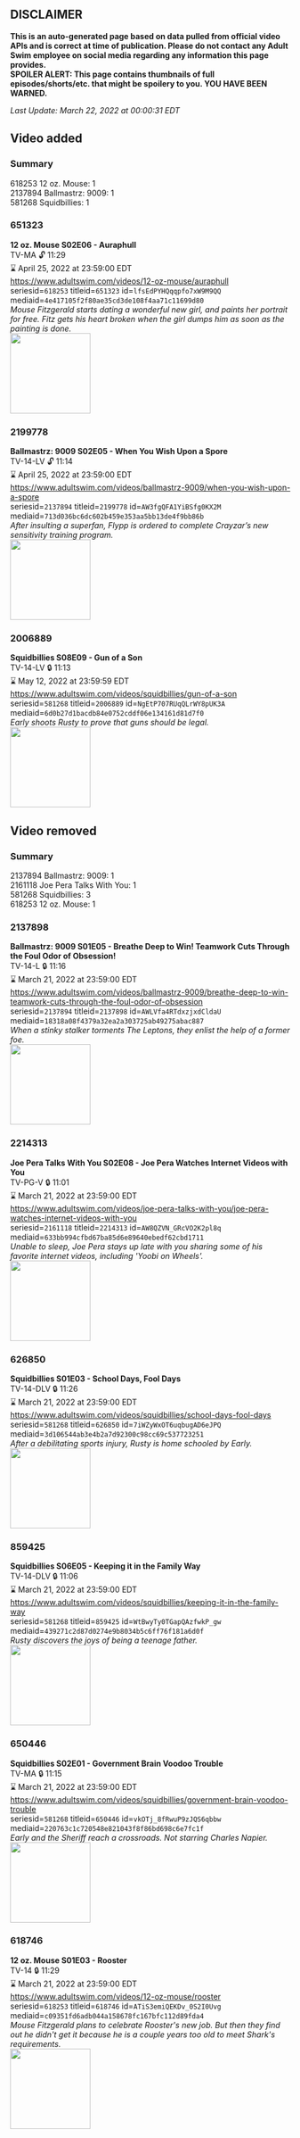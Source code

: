 ## DISCLAIMER
**This is an auto-generated page based on data pulled from official video APIs and is correct at time of publication. Please do not contact any Adult Swim employee on social media regarding any information this page provides.**  
**SPOILER ALERT: This page contains thumbnails of full episodes/shorts/etc. that might be spoilery to you. YOU HAVE BEEN WARNED.**  

_Last Update: March 22, 2022 at 00:00:31 EDT_
## Video added
### Summary
618253 12 oz. Mouse: 1  
2137894 Ballmastrz: 9009: 1  
581268 Squidbillies: 1  
### 651323
**12 oz. Mouse S02E06 - Auraphull**  
TV-MA 🔓 11:29  
⌛ April 25, 2022 at 23:59:00 EDT  
https://www.adultswim.com/videos/12-oz-mouse/auraphull  
seriesid=`618253` titleid=`651323` id=`lfsEdPYHQqqpfo7xW9M9QQ` mediaid=`4e417105f2f80ae35cd3de108f4aa71c11699d80`  
_Mouse Fitzgerald starts dating a wonderful new girl, and paints her portrait for free.  Fitz gets his heart broken when the girl dumps him as soon as the painting is done._  
<a href="https://media.cdn.adultswim.com/uploads/20200220/thumbnails/2_20220121341-12oz_013_BIM_9381889.jpg"><img src="https://media.cdn.adultswim.com/uploads/20200220/thumbnails/2_20220121341-12oz_013_BIM_9381889.jpg" height="144px" /></a>
### 2199778
**Ballmastrz: 9009 S02E05 - When You Wish Upon a Spore**  
TV-14-LV 🔓 11:14  
⌛ April 25, 2022 at 23:59:00 EDT  
https://www.adultswim.com/videos/ballmastrz-9009/when-you-wish-upon-a-spore  
seriesid=`2137894` titleid=`2199778` id=`AW3fgQFA1YiBSfg0KX2M` mediaid=`713d036bc6dc602b459e353aa5bb13de4f9bb86b`  
_After insulting a superfan, Flypp is ordered to complete Crayzar’s new sensitivity training program._  
<a href="https://media.cdn.adultswim.com/uploads/20191018/thumbnails/2_1910181133521-ballmastrz9009_205_dup-20190814.jpg"><img src="https://media.cdn.adultswim.com/uploads/20191018/thumbnails/2_1910181133521-ballmastrz9009_205_dup-20190814.jpg" height="144px" /></a>
### 2006889
**Squidbillies S08E09 - Gun of a Son**  
TV-14-LV 🔒 11:13  
⌛ May 12, 2022 at 23:59:59 EDT  
https://www.adultswim.com/videos/squidbillies/gun-of-a-son  
seriesid=`581268` titleid=`2006889` id=`NgEtP707RUqQLrWY8pUK3A` mediaid=`6d0b27d1bacdb84e0752cddf06e134161d81d7f0`  
_Early shoots Rusty to prove that guns should be legal._  
<a href="https://media.cdn.adultswim.com/uploads/20200414/thumbnails/2_20414114465-squidbillies_710_dup-20131021.jpg"><img src="https://media.cdn.adultswim.com/uploads/20200414/thumbnails/2_20414114465-squidbillies_710_dup-20131021.jpg" height="144px" /></a>
## Video removed
### Summary
2137894 Ballmastrz: 9009: 1  
2161118 Joe Pera Talks With You: 1  
581268 Squidbillies: 3  
618253 12 oz. Mouse: 1  
### 2137898
**Ballmastrz: 9009 S01E05 - Breathe Deep to Win! Teamwork Cuts Through the Foul Odor of Obsession!**  
TV-14-L 🔒 11:16  
⌛ March 21, 2022 at 23:59:00 EDT  
https://www.adultswim.com/videos/ballmastrz-9009/breathe-deep-to-win-teamwork-cuts-through-the-foul-odor-of-obsession  
seriesid=`2137894` titleid=`2137898` id=`AWLVfa4RTdxzjxdCldaU` mediaid=`18318a08f4379a32ea2a303725ab49275abac887`  
_When a stinky stalker torments The Leptons, they enlist the help of a former foe._  
<a href="https://i.cdn.turner.com/adultswim/big/image-upload/thumbnails/thumb-2_image-15240001959542.jpg"><img src="https://i.cdn.turner.com/adultswim/big/image-upload/thumbnails/thumb-2_image-15240001959542.jpg" height="144px" /></a>
### 2214313
**Joe Pera Talks With You S02E08 - Joe Pera Watches Internet Videos with You**  
TV-PG-V 🔒 11:01  
⌛ March 21, 2022 at 23:59:00 EDT  
https://www.adultswim.com/videos/joe-pera-talks-with-you/joe-pera-watches-internet-videos-with-you  
seriesid=`2161118` titleid=`2214313` id=`AW8QZVN_GRcVO2K2pl8q` mediaid=`633bb994cfbd67ba85d6e89640ebedf62cbd1711`  
_Unable to sleep, Joe Pera stays up late with you sharing some of his favorite internet videos, including 'Yoobi on Wheels'._  
<a href="https://media.cdn.adultswim.com/uploads/20191216/thumbnails/2_1912161527318-joeperatalks_208_dup-20191121.jpg"><img src="https://media.cdn.adultswim.com/uploads/20191216/thumbnails/2_1912161527318-joeperatalks_208_dup-20191121.jpg" height="144px" /></a>
### 626850
**Squidbillies S01E03 - School Days, Fool Days**  
TV-14-DLV 🔒 11:26  
⌛ March 21, 2022 at 23:59:00 EDT  
https://www.adultswim.com/videos/squidbillies/school-days-fool-days  
seriesid=`581268` titleid=`626850` id=`7iWZyWxOT6uqbugAD6eJPQ` mediaid=`3d106544ab3e4b2a7d92300c98cc69c537723251`  
_After a debilitating sports injury, Rusty is home schooled by Early._  
<a href="https://media.cdn.adultswim.com/uploads/20200408/thumbnails/2_20481611575-squidbillies_003.jpg"><img src="https://media.cdn.adultswim.com/uploads/20200408/thumbnails/2_20481611575-squidbillies_003.jpg" height="144px" /></a>
### 859425
**Squidbillies S06E05 - Keeping it in the Family Way**  
TV-14-DLV 🔒 11:06  
⌛ March 21, 2022 at 23:59:00 EDT  
https://www.adultswim.com/videos/squidbillies/keeping-it-in-the-family-way  
seriesid=`581268` titleid=`859425` id=`WtBwyTy0TGapQAzfwkP_gw` mediaid=`439271c2d87d0274e9b8034b5c6ff76f181a6d0f`  
_Rusty discovers the joys of being a teenage father._  
<a href="https://media.cdn.adultswim.com/uploads/20200413/thumbnails/2_204131323136-squidbillies_506_dup-20111007.jpg"><img src="https://media.cdn.adultswim.com/uploads/20200413/thumbnails/2_204131323136-squidbillies_506_dup-20111007.jpg" height="144px" /></a>
### 650446
**Squidbillies S02E01 - Government Brain Voodoo Trouble**  
TV-MA 🔒 11:15  
⌛ March 21, 2022 at 23:59:00 EDT  
https://www.adultswim.com/videos/squidbillies/government-brain-voodoo-trouble  
seriesid=`581268` titleid=`650446` id=`vkOTj_8fRwuP9zJQS6qbbw` mediaid=`220763c1c720548e821043f8f86bd698c6e7fc1f`  
_Early and the Sheriff reach a crossroads. Not starring Charles Napier._  
<a href="https://media.cdn.adultswim.com/uploads/20200408/thumbnails/2_20481613237-squidbillies_007.jpg"><img src="https://media.cdn.adultswim.com/uploads/20200408/thumbnails/2_20481613237-squidbillies_007.jpg" height="144px" /></a>
### 618746
**12 oz. Mouse S01E03 - Rooster**  
TV-14 🔒 11:29  
⌛ March 21, 2022 at 23:59:00 EDT  
https://www.adultswim.com/videos/12-oz-mouse/rooster  
seriesid=`618253` titleid=`618746` id=`ATiS3emiQEKDv_0S2I0Uvg` mediaid=`c09351fd6adb044a158678fc167bfc112d89fda4`  
_Mouse Fitzgerald plans to celebrate Rooster's new job. But then they find out he didn't get it because he is a couple years too old to meet Shark's requirements._  
<a href="https://media.cdn.adultswim.com/uploads/20200220/thumbnails/2_202201158487-12oz_003_BIM_9318303.jpg"><img src="https://media.cdn.adultswim.com/uploads/20200220/thumbnails/2_202201158487-12oz_003_BIM_9318303.jpg" height="144px" /></a>
